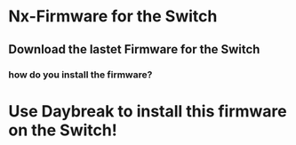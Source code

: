 # Nx-Firmware for the Switch
## Download the lastet Firmware for the Switch   
### how do you install the firmware?
# Use Daybreak to install this firmware on the Switch!
